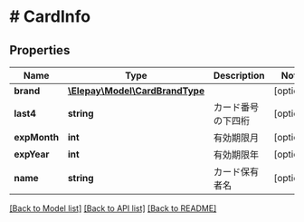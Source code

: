# # CardInfo

## Properties

Name | Type | Description | Notes
------------ | ------------- | ------------- | -------------
**brand** | [**\Elepay\Model\CardBrandType**](CardBrandType.md) |  | [optional] 
**last4** | **string** | カード番号の下四桁 | [optional] 
**expMonth** | **int** | 有効期限月 | [optional] 
**expYear** | **int** | 有効期限年 | [optional] 
**name** | **string** | カード保有者名 | [optional] 

[[Back to Model list]](../../README.md#documentation-for-models) [[Back to API list]](../../README.md#documentation-for-api-endpoints) [[Back to README]](../../README.md)


